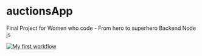 # auctionsApp
Final Project for Women who code - From hero to superhero Backend Node js

[![My first workflow](https://github.com/karvaroz/auctionsApp/actions/workflows/main.yml/badge.svg?branch=master)](https://github.com/karvaroz/auctionsApp/actions/workflows/main.yml)
